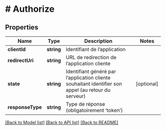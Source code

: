 # # Authorize

## Properties

Name | Type | Description | Notes
------------ | ------------- | ------------- | -------------
**clientId** | **string** | Identifiant de l’application |
**redirectUri** | **string** | URL de redirection de l’application cliente |
**state** | **string** | Identifiant généré par l’application cliente souhaitant identifier son appel (au retour du serveur) | [optional]
**responseType** | **string** | Type de réponse (obligatoirement ‘token’) |

[[Back to Model list]](../../README.md#models) [[Back to API list]](../../README.md#endpoints) [[Back to README]](../../README.md)
